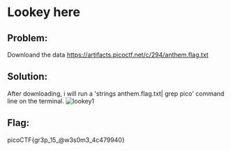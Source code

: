 # Lookey here 
## Problem: 
  Downloand the data https://artifacts.picoctf.net/c/294/anthem.flag.txt
## Solution: 
After downloading, i will run a 'strings anthem.flag.txt| grep pico' command line on the terminal.
![lookey1](https://user-images.githubusercontent.com/84562630/159394418-0d7032fb-9997-46ff-b438-4f4a1494f8f7.PNG)
## Flag: 
picoCTF{gr3p_15_@w3s0m3_4c479940}
